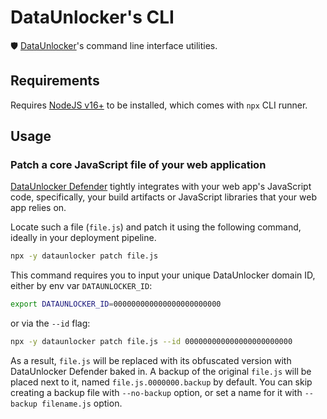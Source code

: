# DataUnlocker's CLI

🛡️ [DataUnlocker](https://dataunlocker.com)'s command line interface utilities.

## Requirements

Requires [NodeJS v16+](https://nodejs.org/) to be installed, which comes with `npx` CLI runner.

## Usage

### Patch a core JavaScript file of your web application

[DataUnlocker Defender](https://docs.dataunlocker.com/setup/defender) tightly integrates with your web app's JavaScript code, specifically, your build artifacts or JavaScript libraries that your web app relies on.

Locate such a file (`file.js`) and patch it using the following command, ideally in your deployment pipeline.

```sh
npx -y dataunlocker patch file.js
```

This command requires you to input your unique DataUnlocker domain ID, either by env var `DATAUNLOCKER_ID`:

```sh
export DATAUNLOCKER_ID=000000000000000000000000
```

or via the `--id` flag:

```sh
npx -y dataunlocker patch file.js --id 000000000000000000000000
```

As a result, `file.js` will be replaced with its obfuscated version with DataUnlocker Defender baked in. A backup
of the original `file.js` will be placed next to it, named `file.js.0000000.backup` by default. You can skip creating a backup file
with `--no-backup` option, or set a name for it with `--backup filename.js` option.
